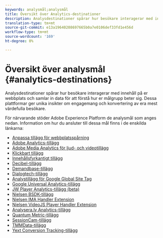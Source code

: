 ```yaml
---
keywords: analysmål;analysmål
title: Översikt över Analytics-destinationer
description: Analysdestinationer spårar hur besökare interagerar med innehåll på er webbplats och samlar in data för att förstå hur er målgrupp beter sig. Dessa plattformar ger unika insikter om engagemang och konvertering av era mest värdefulla besökare.
translation-type: tm+mt
source-git-commit: e13a19640208697665b0a7e0106def33fd1e456d
workflow-type: tm+mt
source-wordcount: '169'
ht-degree: 0%

---
```



# Översikt över analysmål {#analytics-destinations}

Analysdestinationer spårar hur besökare interagerar med innehåll på er webbplats och samlar in data för att förstå hur er målgrupp beter sig. Dessa plattformar ger unika insikter om engagemang och konvertering av era mest värdefulla besökare.

För närvarande stöder Adobe Experience Platform de analysmål som anges nedan. Information om hur du ansluter till dessa mål finns i de enskilda länkarna:

- [Anpassa tillägg för webbplatsspårning](./adform.md)
- [Adobe Analytics-tillägg](./adobe-analytics.md)
- [Adobe Media Analytics för ljud- och videotillägg](./adobe-video-analytics.md)
- [Klickbart tillägg](./clicktale.md)
- [Innehållsfyrkantigt tillägg](./contentsquare.md)
- [Decibel-tillägg](./decibel.md)
- [Demandbase-tillägg](./demandbase.md)
- [Dialogtech-tillägg](./dialogtech.md)
- [Analystillägg för Google Global Site Tag](./gtag-analytics.md)
- [Google Universal Analytics-tillägg](./google-universal-analytics.md)
- [JW Player Analytics-tillägg (beta)](./jw-player-analytics.md)
- [Nielsen BSDK-tillägg](./nielsen-bsdk.md)
- [Nielsen IMA Handler Extension](./nielsen-ima.md)
- [Nielsen VideoJS Player Handler Extension](./nielsen-videojs.md)
- [Analysera.ly Analytics-tillägg](./parsely.md)
- [Quantum Metric-tillägg](./quantum-metric.md)
- [SessionCam-tillägg](./sessioncam.md)
- [TMMData-tillägg](./tmmdata.md)
- [Yext Conversion Tracking-tillägg](./yext.md)
